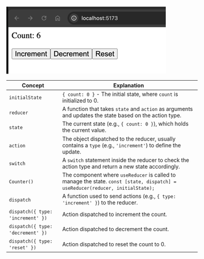 ![img_1.png](img_1.png)



| Concept       | Explanation                                                                 |
|---------------|-----------------------------------------------------------------------------|
| `initialState`| `{ count: 0 }` - The initial state, where `count` is initialized to 0.       |
| `reducer`     | A function that takes `state` and `action` as arguments and updates the state based on the action type. |
| `state`       | The current state (e.g., `{ count: 0 }`), which holds the current value.    |
| `action`      | The object dispatched to the reducer, usually contains a `type` (e.g., `'increment'`) to define the update. |
| `switch`      | A `switch` statement inside the reducer to check the action type and return a new state accordingly. |
| `Counter()`   | The component where `useReducer` is called to manage the state. `const [state, dispatch] = useReducer(reducer, initialState);` |
| `dispatch`    | A function used to send actions (e.g., `{ type: 'increment' }`) to the reducer. |
| `dispatch({ type: 'increment' })` | Action dispatched to increment the count. |
| `dispatch({ type: 'decrement' })` | Action dispatched to decrement the count. |
| `dispatch({ type: 'reset' })`     | Action dispatched to reset the count to 0. |

